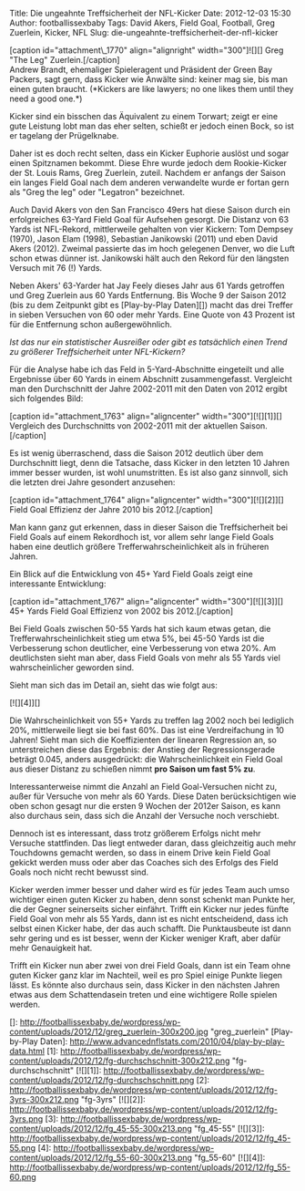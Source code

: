 Title: Die ungeahnte Treffsicherheit der NFL-Kicker
Date: 2012-12-03 15:30
Author: footballissexbaby
Tags: David Akers, Field Goal, Football, Greg Zuerlein, Kicker, NFL
Slug: die-ungeahnte-treffsicherheit-der-nfl-kicker

<div>
[caption id="attachment\_1770" align="alignright" width="300"]![][] Greg
"The Leg" Zuerlein.[/caption]

</div>
Andrew Brandt, ehemaliger Spieleragent und Präsident der Green Bay
Packers, sagt gern, dass Kicker wie Anwälte sind: keiner mag sie, bis
man einen guten braucht. (*Kickers are like lawyers; no one likes them
until they need a good one.*)

Kicker sind ein bisschen das Äquivalent zu einem Torwart; zeigt er eine
gute Leistung lobt man das eher selten, schießt er jedoch einen Bock, so
ist er tagelang der Prügelknabe.

Daher ist es doch recht selten, dass ein Kicker Euphorie auslöst und
sogar einen Spitznamen bekommt. Diese Ehre wurde jedoch dem
Rookie-Kicker der St. Louis Rams, Greg Zuerlein, zuteil. Nachdem er
anfangs der Saison ein langes Field Goal nach dem anderen verwandelte
wurde er fortan gern als "Greg the leg" oder "Legatron" bezeichnet.

Auch David Akers von den San Francisco 49ers hat diese Saison durch ein
erfolgreiches 63-Yard Field Goal für Aufsehen gesorgt. Die Distanz von
63 Yards ist NFL-Rekord, mittlerweile gehalten von vier Kickern: Tom
Dempsey (1970), Jason Elam (1998), Sebastian Janikowski (2011) und eben
David Akers (2012). Zweimal passierte das im hoch gelegenen Denver, wo
die Luft schon etwas dünner ist. Janikowski hält auch den Rekord für den
längsten Versuch mit 76 (!) Yards.

Neben Akers' 63-Yarder hat Jay Feely dieses Jahr aus 61 Yards getroffen
und Greg Zuerlein aus 60 Yards Entfernung. Bis Woche 9 der Saison 2012
(bis zu dem Zeitpunkt gibt es [Play-by-Play Daten][]) macht das drei
Treffer in sieben Versuchen von 60 oder mehr Yards. Eine Quote von 43
Prozent ist für die Entfernung schon außergewöhnlich.

*Ist das nur ein statistischer Ausreißer oder gibt es tatsächlich einen
Trend zu größerer Treffsicherheit unter NFL-Kickern?*

Für die Analyse habe ich das Feld in 5-Yard-Abschnitte eingeteilt und
alle Ergebnisse über 60 Yards in einem Abschnitt zusammengefasst.
Vergleicht man den Durchschnitt der Jahre 2002-2011 mit den Daten von
2012 ergibt sich folgendes Bild:

[caption id="attachment\_1763" align="aligncenter"
width="300"][![][1]][] Vergleich des Durchschnitts von 2002-2011 mit der
aktuellen Saison.[/caption]

Es ist wenig überraschend, dass die Saison 2012 deutlich über dem
Durchschnitt liegt, denn die Tatsache, dass Kicker in den letzten 10
Jahren immer besser wurden, ist wohl unumstritten. Es ist also ganz
sinnvoll, sich die letzten drei Jahre gesondert anzusehen:

[caption id="attachment\_1764" align="aligncenter"
width="300"][![][2]][] Field Goal Effizienz der Jahre 2010 bis
2012.[/caption]

Man kann ganz gut erkennen, dass in dieser Saison die Treffsicherheit
bei Field Goals auf einem Rekordhoch ist, vor allem sehr lange Field
Goals haben eine deutlich größere Trefferwahrscheinlichkeit als in
früheren Jahren.

Ein Blick auf die Entwicklung von 45+ Yard Field Goals zeigt eine
interessante Entwicklung:

[caption id="attachment\_1767" align="aligncenter"
width="300"][![][3]][] 45+ Yards Field Goal Effizienz von 2002 bis
2012.[/caption]

Bei Field Goals zwischen 50-55 Yards hat sich kaum etwas getan, die
Trefferwahrscheinlichkeit stieg um etwa 5%, bei 45-50 Yards ist die
Verbesserung schon deutlicher, eine Verbesserung von etwa 20%. Am
deutlichsten sieht man aber, dass Field Goals von mehr als 55 Yards viel
wahrscheinlicher geworden sind.

Sieht man sich das im Detail an, sieht das wie folgt aus:

[![][4]][]

Die Wahrscheinlichkeit von 55+ Yards zu treffen lag 2002 noch bei
lediglich 20%, mittlerweile liegt sie bei fast 60%. Das ist eine
Verdreifachung in 10 Jahren! Sieht man sich die Koeffizienten der
linearen Regression an, so unterstreichen diese das Ergebnis: der
Anstieg der Regressionsgerade beträgt 0.045, anders ausgedrückt: die
Wahrscheinlichkeit ein Field Goal aus dieser Distanz zu schießen nimmt
**pro Saison um fast 5% zu**.

Interessanterweise nimmt die Anzahl an Field Goal-Versuchen nicht zu,
außer für Versuche von mehr als 60 Yards. Diese Daten berücksichtigen
wie oben schon gesagt nur die ersten 9 Wochen der 2012er Saison, es kann
also durchaus sein, dass sich die Anzahl der Versuche noch verschiebt.

Dennoch ist es interessant, dass trotz größerem Erfolgs nicht mehr
Versuche stattfinden. Das liegt entweder daran, dass gleichzeitig auch
mehr Touchdowns gemacht werden, so dass in einem Drive kein Field Goal
gekickt werden muss oder aber das Coaches sich des Erfolgs des Field
Goals noch nicht recht bewusst sind.

Kicker werden immer besser und daher wird es für jedes Team auch umso
wichtiger einen guten Kicker zu haben, denn sonst schenkt man Punkte
her, die der Gegner seinerseits sicher einfährt. Trifft ein Kicker nur
jedes fünfte Field Goal von mehr als 55 Yards, dann ist es nicht
entscheidend, dass ich selbst einen Kicker habe, der das auch schafft.
Die Punktausbeute ist dann sehr gering und es ist besser, wenn der
Kicker weniger Kraft, aber dafür mehr Genauigkeit hat.

Trifft ein Kicker nun aber zwei von drei Field Goals, dann ist ein Team
ohne guten Kicker ganz klar im Nachteil, weil es pro Spiel einige Punkte
liegen lässt. Es könnte also durchaus sein, dass Kicker in den nächsten
Jahren etwas aus dem Schattendasein treten und eine wichtigere Rolle
spielen werden.

  []: http://footballissexbaby.de/wordpress/wp-content/uploads/2012/12/greg_zuerlein-300x200.jpg
    "greg_zuerlein"
  [Play-by-Play Daten]: http://www.advancednflstats.com/2010/04/play-by-play-data.html
  [1]: http://footballissexbaby.de/wordpress/wp-content/uploads/2012/12/fg-durchschschnitt-300x212.png
    "fg-durchschschnitt"
  [![][1]]: http://footballissexbaby.de/wordpress/wp-content/uploads/2012/12/fg-durchschschnitt.png
  [2]: http://footballissexbaby.de/wordpress/wp-content/uploads/2012/12/fg-3yrs-300x212.png
    "fg-3yrs"
  [![][2]]: http://footballissexbaby.de/wordpress/wp-content/uploads/2012/12/fg-3yrs.png
  [3]: http://footballissexbaby.de/wordpress/wp-content/uploads/2012/12/fg_45-55-300x213.png
    "fg_45-55"
  [![][3]]: http://footballissexbaby.de/wordpress/wp-content/uploads/2012/12/fg_45-55.png
  [4]: http://footballissexbaby.de/wordpress/wp-content/uploads/2012/12/fg_55-60-300x213.png
    "fg_55-60"
  [![][4]]: http://footballissexbaby.de/wordpress/wp-content/uploads/2012/12/fg_55-60.png
